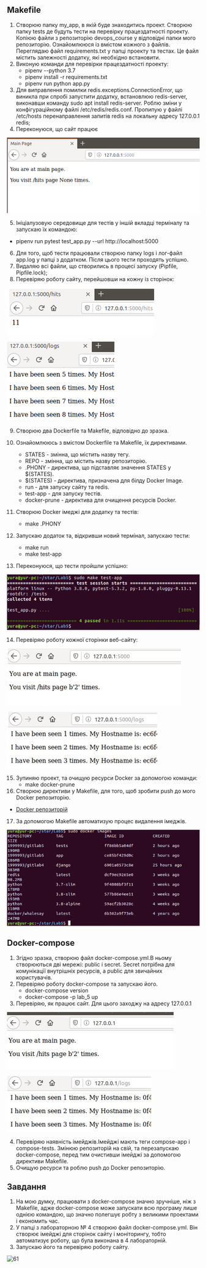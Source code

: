## Makefile ##
1. Створюю папку my_app, в якій буде знаходитись проект. Створюю папку tests де будуть тести на перевірку працездатності проекту. Копіюю файли з репозиторію devops_course у відповідні папки мого репозиторію. Ознайомлююся із вмістом кожного з файлів. Переглядаю файл requirements.txt у папці проекту та тестах. Це файл містить залежності додатку, які необхідно встановити.
2. Виконую команди для перевірки працездатності проекту:
   -   pipenv --python 3.7
   -   pipenv install -r requirements.txt
   -   pipenv run python app.py
3. Для виправлення помилки redis.exceptions.ConnectionError, що виникла при спробі запустити додатку, встановлюю redis-server, виконавши команду sudo apt install redis-server. Роблю зміни у конфігураційному файлі /etc/redis/redis.conf. Пропипую у файлі /etc/hosts перенаправлення запитів redis на локальну адресу 127.0.0.1 redis;
4. Переконуюся, що сайт працює

![52](https://github.com/IK-31-Kachor/star/blob/master/Lab5/image/52.PNG)

5. Ініціалузовую середовище для тестів у іншій вкладці терміналу та запускаю їх командою:
  -   pipenv run pytest test_app.py --url http://localhost:5000 
  
6. Для того, щоб тести працювали створюю папку logs і лог-файл app.log у папці з додатком. Після цього тести проходять успішно.
7. Видаляю всі файли, що створились в процесі запуску (Pipfile, Pipfile.lock);
8. Перевіряю роботу сайту, перейшовши на кожну із сторінок:

![53](https://github.com/IK-31-Kachor/star/blob/master/Lab5/image/53.PNG)

![54](https://github.com/IK-31-Kachor/star/blob/master/Lab5/image/54.PNG)

9. Створюю два Dockerfile та Makefile, відповідно до зразка.
10. Ознайомлююсь з вмістом Dockerfile та Makefile, їх директивами.
    - STATES - змінна, що містить назву тегу.
    - REPO - змінна, що містить назву репозиторію.
    -  .PHONY - директива, що підставляє значення STATES у $(STATES).
    - $(STATES) - директива, призначена для білду Docker Image.
    -  run - для запуску сайту та redis.
    -  test-app - для запуску тестів.
    -  docker-prune - директива для очищення ресурсів Docker.
11. Створюю Docker імеджі для додатку та тестів:
    -  make .PHONY
12. Запускаю додаток та, відкривши новий термінал, запускаю тести:
    
    -  make run
    -  make test-app   
13.  Переконуюся, що тести пройшли успішно:

![55](https://github.com/IK-31-Kachor/star/blob/master/Lab5/image/55.PNG)

14. Перевіряю роботу кожної сторінки веб-сайту:

![56](https://github.com/IK-31-Kachor/star/blob/master/Lab5/image/56.PNG)

![57](https://github.com/IK-31-Kachor/star/blob/master/Lab5/image/57.PNG)

15. Зупиняю проект, та очищую ресурси Docker за допомогою команди:
    - make docker-prune
16. Створюю директиви у Makefile, для того, щоб зробити push до мого Docker репозиторію.

  -  [Docker репозиторій](https://hub.docker.com/repository/docker/1999993/gitlab5)  

17. За допомогою Makefile автоматизую процес видалення імеджів.

 ![58](https://github.com/IK-31-Kachor/star/blob/master/Lab5/image/58.PNG) 
 
 ## Docker-compose ##
1. Згідно зразка, створюю файл docker-compose.yml.В ньому створюються дві мережі: public і secret. Secret потрібна для комунікації внутрішніх ресурсів, а public для звичайних користувачів.
2. Перевіряю роботу docker-compose та запускаю його.
   - docker-compose version
   - docker-compose -p lab_5 up
3.  Перевіряю, як працює сайт. Для цього заходжу на адресу 127.0.0.1

  ![59](https://github.com/IK-31-Kachor/star/blob/master/Lab5/image/59.PNG)
  
  ![60](https://github.com/IK-31-Kachor/star/blob/master/Lab5/image/60.PNG)
  
4. Перевіряю наявність імейджів.Імейджі мають теги compose-app і compose-tests. Змінюю репозиторій на свій, та перезапускаю docker-compose, перед тим очистивши імейджі за допомогою директиви Makefile.
5. Очищую ресурси та роблю push до Docker репозиторію.
## Завдання ##
1. На мою думку, працювати з docker-compose значно зручніше, ніж з Makefile, адже docker-compose може запускати всю програму лише однією командою, що значно полегшує робту з великими проектами і економить час.
2. У папці з лабораторною № 4 створюю файл docker-compose.yml. Він створює імейджі для сторінок сайту і моніторингу, тобто автоматизує роботу, що була виконана в 4 лабораторній.
3. Запускаю його та перевіряю роботу сайту.
 
 ![61]()